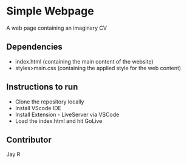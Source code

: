 # Simple Webpage
A web page containing an imaginary CV

## Dependencies
- index.html (containing the main content of the website)
- styles>main.css (containing the applied style for the web content)

## Instructions to run
- Clone the repository locally
- Install VScode IDE
- Install Extension - LiveServer via VSCode
- Load the index.html and hit GoLive

## Contributor
Jay R